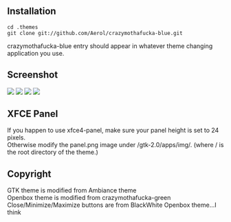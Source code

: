 ## Installation
    cd .themes
    git clone git://github.com/Aerol/crazymothafucka-blue.git

crazymothafucka-blue entry should appear in whatever theme changing application you use.

## Screenshot
![](https://raw.github.com/Aerol/crazymothafucka-blue/master/screenshot1.png)
![](https://raw.github.com/Aerol/crazymothafucka-blue/master/screenshot2.png)
![](https://raw.github.com/Aerol/crazymothafucka-blue/master/screenshot3.jpg)
![](https://raw.github.com/Aerol/crazymothafucka-blue/master/screenshot4.jpg)

## XFCE Panel
If you happen to use xfce4-panel, make sure your panel height is set to 24 pixels.<br />
Otherwise modify the panel.png image under /gtk-2.0/apps/img/. (where / is the root directory of the theme.)<br />


## Copyright
GTK theme is modified from Ambiance theme<br />
Openbox theme is modified from crazymothafucka-green<br />
Close/Minimize/Maximize buttons are from BlackWhite Openbox theme...I think
